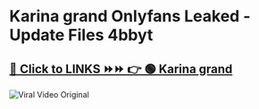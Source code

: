 
 # Karina grand Onlyfans Leaked - Update Files 4bbyt

## <h2><a href="https://clipsfans.com/Karina_grand&ref=git">🔗 Click to LINKS ⏩⏩ 👉 🟢 Karina grand </a></h2>

<a href="https://clipsfans.com/Karina_grand&ref=git" rel="nofollow" data-target="animated-image.originalLink"><img src="https://i.ibb.co.com/xMMVF88/686577567.gif" alt="Viral Video Original" style="max-width: 100%; display: inline-block;" data-target="animated-image.originalImage"></a>

